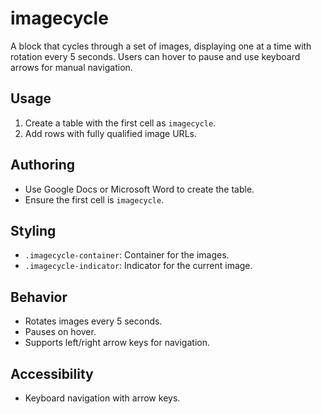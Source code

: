 # imagecycle

A block that cycles through a set of images, displaying one at a time with rotation every 5 seconds. Users can hover to pause and use keyboard arrows for manual navigation.

## Usage

1. Create a table with the first cell as `imagecycle`.
2. Add rows with fully qualified image URLs.

## Authoring

- Use Google Docs or Microsoft Word to create the table.
- Ensure the first cell is `imagecycle`.

## Styling

- `.imagecycle-container`: Container for the images.
- `.imagecycle-indicator`: Indicator for the current image.

## Behavior

- Rotates images every 5 seconds.
- Pauses on hover.
- Supports left/right arrow keys for navigation.

## Accessibility

- Keyboard navigation with arrow keys.